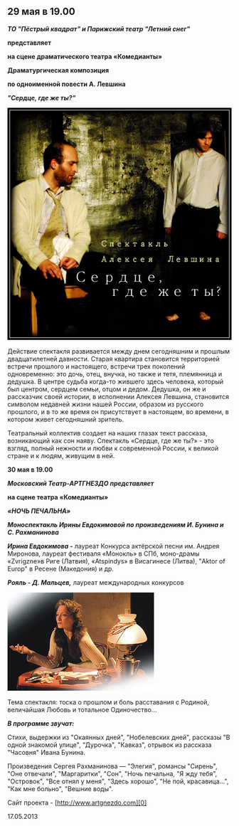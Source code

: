 ## 29 мая в 19.00


_**ТО "Пёстрый квадрат" и Парижский театр "Летний снег"**_


**представляет**


**на сцене драматического театра «Комедианты»**


**Драматургическая композиция**


**по одноименной повести А. Левшина**


_**"Сердце, где же ты?"**_


![](image-01.jpg)


Действие спектакля развивается между днем сегодняшним и прошлым двадцатилетней давности. Старая квартира становится территорией встречи прошлого и настоящего, встречи трех поколений одновременно: это дочь, отец, внучка, но также и тетя, племянница и дедушка. В центре судьба когда-то жившего здесь человека, который был центром, сердцем семьи, отцом и дедом. Дедушка, он же и рассказчик своей истории, в исполнении Алексея Левшина, становится символом недавней жизни нашей России, образом из русского прошлого, и в то же время он присутствует в настоящем, во времени, в котором живет сегодняшний зритель.


Театральный коллектив создает на наших глазах текст рассказа, возникающий как сон наяву. Спектакль «Сердце, где же ты?» - это взгляд, полный нежности и любви к современной России, к великой стране и к людям, живущим в ней.


**30 мая в 19.00**


_**Московский Театр-АРТГНЕЗДО представляет**_


**на сцене театра «Комедианты»**


_**«НОЧЬ ПЕЧАЛЬНА»**_


**_Моноспектакль Ирины Евдокимовой по произведениям И. Бунина и С. Рахманинова_**


**_Ирина Евдокимова -_** лауреат Конкурса актёрской песни им. Андрея Миронова, лауреат фестиваля «Монокль» в СПб, моно-драмы «Zvrigzne»в Риге (Латвия), «Atspindys» в Висагинесе (Литва), "Aktor of Europ" в Ресене (Македония) и др.


**_Рояль - Д. Мальцев,_** лауреат международных конкурсов


![](image-02.jpg)


Тема спектакля: тоска о прошлом и боль расставания с Родиной, величайшая Любовь и тотальное Одиночество...


**_В программе звучат:_**


Стихи, выдержки из "Окаянных дней", "Нобелевских дней", рассказы "В одной знакомой улице", "Дурочка", "Кавказ", отрывок из рассказа "Часовня" Ивана Бунина.


Произведения Сергея Рахманинова — "Элегия", романсы "Сирень", "Оне отвечали", "Маргаритки", "Сон", "Ночь печальна, "Я жду тебя", "Островок", "Все отнял у меня", "Здесь хорошо", "Не пой, красавица...", "Как мне больно", "Вешние воды".


Сайт проекта - [http://www.artgnezdo.com][0]


17.05.2013

[0]: http://www.artgnezdo.com